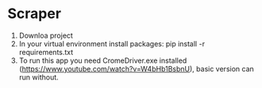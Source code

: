 # Scraper
1) Downloa project
2) In your virtual environment install packages: pip install -r requirements.txt
3) To run this app you need CromeDriver.exe installed (https://www.youtube.com/watch?v=W4bHb1BsbnU), basic version can run without.